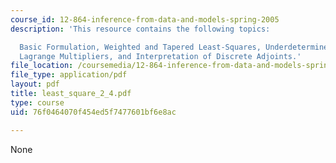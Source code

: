 ```yaml
---
course_id: 12-864-inference-from-data-and-models-spring-2005
description: 'This resource contains the following topics:

  Basic Formulation, Weighted and Tapered Least-Squares, Underdetermined Systems and
  Lagrange Multipliers, and Interpretation of Discrete Adjoints.'
file_location: /coursemedia/12-864-inference-from-data-and-models-spring-2005/76f0464070f454ed5f7477601bf6e8ac_least_square_2_4.pdf
file_type: application/pdf
layout: pdf
title: least_square_2_4.pdf
type: course
uid: 76f0464070f454ed5f7477601bf6e8ac

---
```

None